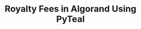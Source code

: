 ---
title: "Royalty Fees in Algorand Using PyTeal"
description: "This is a short tutorial that explains how to implement Royalty Fees for Algorand NFTs using TEAL v5 and new features like &#39;Inner Transactions&#39;. The method to collect royalty fees, creating the smart contract as an approval programme and setting up and example scenario is gone through. It’s assumed that readers have sufficient programming knowledge, general familiarity with blockchain technology and Algorand terminology. Smart contracts are written in PyTeal, and the application interacting with the contract is written in Typescript."
type: "course"
category: "PyTeal"
difficulty: ""
summary: "How to implement royalty fees for Algorand NFTs using TEAL v5"
file_path: ""
image: "https://assets-global.website-files.com/5e39e095596498a8b9624af1/5ffca6e3e0d8ad9231cc2af6_Portfolio-course---final.png"
link: "https://developer.algorand.org/tutorials/royalty-fees-in-algorand-using-pyteal/"
status: "open"
---